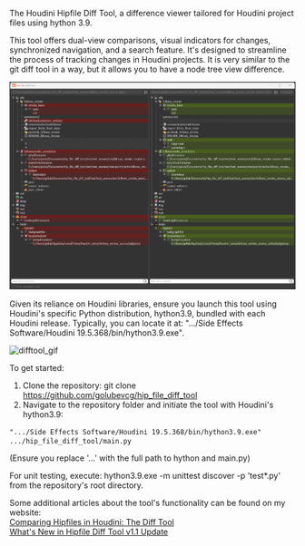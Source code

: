 The Houdini Hipfile Diff Tool, a difference viewer tailored for Houdini project files using hython 3.9. 

This tool offers dual-view comparisons, visual indicators for changes, synchronized navigation, and a search feature. It's designed to streamline the process of tracking changes in Houdini projects. It is very similar to the git diff tool in a way, but it allows you to have a node tree view difference.

![difftool_schreenshot](readme_images/difftool.png)

Given its reliance on Houdini libraries, ensure you launch this tool using Houdini's specific Python distribution, hython3.9, bundled with each Houdini release. Typically, you can locate it at: ".../Side Effects Software/Houdini 19.5.368/bin/hython3.9.exe".

![difftool_gif](readme_images/hip_file_diff_tool_preview2.gif)

To get started:
1. Clone the repository: git clone https://github.com/golubevcg/hip_file_diff_tool
2. Navigate to the repository folder and initiate the tool with Houdini's hython3.9: 

```console
".../Side Effects Software/Houdini 19.5.368/bin/hython3.9.exe" .../hip_file_diff_tool/main.py
```

 (Ensure you replace '...' with the full path to hython and main.py)

For unit testing, execute:
hython3.9.exe -m unittest discover -p 'test*.py'
from the repository's root directory.

Some additional articles about the tool's functionality can be found on my website:<br />
[Comparing Hipfiles in Houdini: The Diff Tool](https://golubevcg.com/post/comparing_hipfiles_in_houdini:_the_diff_tool)<br />
[What's New in Hipfile Diff Tool v1.1 Update](https://golubevcg.com/post/what's_new_in_my_hipfile_diff_tool_v1.1_update)<br />
